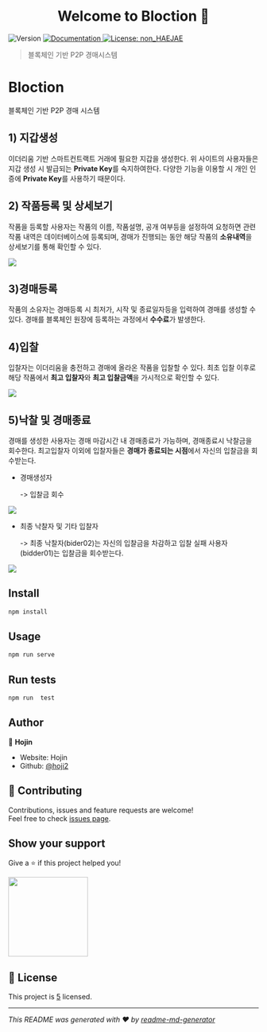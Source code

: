 <h1 align="center">Welcome to Bloction 👋</h1>
<p>
  <img alt="Version" src="https://img.shields.io/badge/version-0.2.0-blue.svg?cacheSeconds=2592000" />
  <a href="https://github.com/hoji2/BlockChain_README" target="_blank">
    <img alt="Documentation" src="https://img.shields.io/badge/documentation-yes-brightgreen.svg" />
  </a>
  <a href="https://github.com/hoji2/BlockChain_README" target="_blank">
    <img alt="License: non_HAEJAE" src="https://img.shields.io/badge/License-5-yellow.svg" />
  </a>
</p>

> 블록체인 기반 P2P 경매시스템

# Bloction

블록체인 기반 P2P 경매 시스템

## 1) 지갑생성

이더리움 기반 스마트컨트랙트 거래에 필요한 지갑을 생성한다. 위 사이트의 사용자들은 지갑 생성 시 발급되는  **Private Key**를 숙지하여한다.  다양한 기능을 이용할 시 개인 인증에 **Private Key**를 사용하기 때문이다.

## 2) 작품등록 및 상세보기

작품을 등록할 사용자는 작품의 이름, 작품설명, 공개 여부등을 설정하여 요청하면 관련 작품 내역은 데이터베이스에 등록되며, 경매가 진행되는 동안 해당 작품의 **소유내역**을 상세보기를 통해 확인할 수 있다.

<img src="https://user-images.githubusercontent.com/46040830/69293995-f3c4d680-0c4d-11ea-9333-8cd5781951f4.gif"/>

## 3)경매등록

작품의 소유자는  경매등록 시 최저가, 시작 및 종료일자등을 입력하여 경매를 생성할 수 있다. 경매를 블록체인 원장에 등록하는 과정에서 **수수료**가 발생한다.

## 4)입찰 

입찰자는 이더리움을 충전하고 경매에 올라온 작품을 입찰할 수 있다. 최초 입찰 이후로 해당 작품에서 **최고 입찰자**와 **최고 입찰금액**을 가시적으로 확인할 수 있다.

<img src="https://user-images.githubusercontent.com/46040830/69298047-12c46800-0c50-11ea-91de-164ba6809f71.gif"/>

## 5)낙찰 및 경매종료

경매를 생성한 사용자는 경매 마감시간 내 경매종료가 가능하며, 경매종료시 낙찰금을 회수한다. 최고입찰자 이외에 입찰자들은 **경매가 종료되는 시점**에서 자신의 입찰금을 회수받는다. 

- 경매생성자

  -> 입찰금 회수

<img src="https://user-images.githubusercontent.com/46040830/69298066-21128400-0c50-11ea-8734-1e89de743bbc.gif"/>

- 최종 낙찰자 및 기타 입찰자

  -> 최종 낙찰자(bider02)는 자신의 입찰금을 차감하고 입찰 실패 사용자(bidder01)는 입찰금을 회수받는다.

<img src="https://user-images.githubusercontent.com/46040830/69298747-22dd4700-0c52-11ea-935c-16b3b3ab0105.gif"/>

## Install

```sh
npm install
```

## Usage

```sh
npm run serve
```

## Run tests

```sh
npm run  test
```

## Author
👤 **Hojin**

* Website: Hojin
* Github: [@hoji2](https://github.com/hoji2)


## 🤝 Contributing

Contributions, issues and feature requests are welcome!<br />Feel free to check [issues page](https://github.com/hoji2/BlockChain_README).

## Show your support

Give a ⭐️ if this project helped you!

<a href="https://www.patreon.com/4">
  <img src="https://c5.patreon.com/external/logo/become_a_patron_button@2x.png" width="160">
</a>

## 📝 License

This project is [5](https://github.com/hoji2/BlockChain_README) licensed.

***
_This README was generated with ❤️ by [readme-md-generator](https://github.com/kefranabg/readme-md-generator)_
